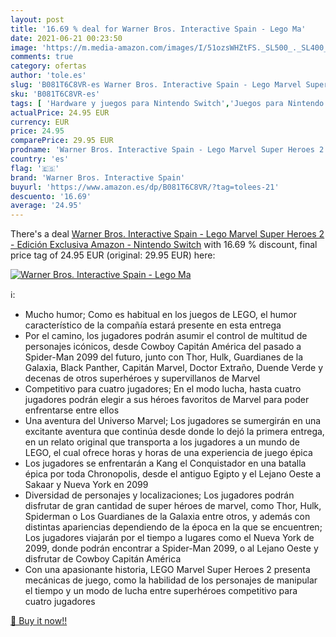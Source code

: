 ```yaml
---
layout: post
title: '16.69 % deal for Warner Bros. Interactive Spain - Lego Ma'
date: 2021-06-21 00:23:50
image: 'https://m.media-amazon.com/images/I/51ozsWHZtFS._SL500_._SL400_.jpg'
comments: true
category: ofertas
author: 'tole.es'
slug: 'B081T6C8VR-es Warner Bros. Interactive Spain - Lego Marvel Super Heroes...'
sku: 'B081T6C8VR-es'
tags: [ 'Hardware y juegos para Nintendo Switch','Juegos para Nintendo Switch','Videojuegos','lego','warner bros. interactive spain', ]
actualPrice: 24.95 EUR
currency: EUR
price: 24.95
comparePrice: 29.95 EUR
prodname: 'Warner Bros. Interactive Spain - Lego Marvel Super Heroes 2 - Edición Exclusiva Amazon - Nintendo Switch'
country: 'es'
flag: '🇪🇸'
brand: 'Warner Bros. Interactive Spain'
buyurl: 'https://www.amazon.es/dp/B081T6C8VR/?tag=tolees-21'
descuento: '16.69'
average: '24.95'
---
```


There's a deal [Warner Bros. Interactive Spain - Lego Marvel Super Heroes 2 - Edición Exclusiva Amazon - Nintendo Switch](https://www.amazon.es/dp/B081T6C8VR/?tag=tolees-21)  with  16.69 % discount, final price tag of  24.95 EUR (original: 29.95 EUR) here:

[![Warner Bros. Interactive Spain - Lego Ma](https://m.media-amazon.com/images/I/51ozsWHZtFS._SL500_._SL400_.jpg)](https://www.amazon.es/dp/B081T6C8VR/?tag=tolees-21)

ℹ️:

- Mucho humor; Como es habitual en los juegos de LEGO, el humor característico de la compañía estará presente en esta entrega
- Por el camino, los jugadores podrán asumir el control de multitud de personajes icónicos, desde Cowboy Capitán América del pasado a Spider-Man 2099 del futuro, junto con Thor, Hulk, Guardianes de la Galaxia, Black Panther, Capitán Marvel, Doctor Extraño, Duende Verde y decenas de otros superhéroes y supervillanos de Marvel
- Competitivo para cuatro jugadores; En el modo lucha, hasta cuatro jugadores podrán elegir a sus héroes favoritos de Marvel para poder enfrentarse entre ellos
- Una aventura del Universo Marvel; Los jugadores se sumergirán en una excitante aventura que continúa desde donde lo dejó la primera entrega, en un relato original que transporta a los jugadores a un mundo de LEGO, el cual ofrece horas y horas de una experiencia de juego épica
- Los jugadores se enfrentarán a Kang el Conquistador en una batalla épica por toda Chronopolis, desde el antiguo Egipto y el Lejano Oeste a Sakaar y Nueva York en 2099
- Diversidad de personajes y localizaciones; Los jugadores podrán disfrutar de gran cantidad de super héroes de marvel, como Thor, Hulk, Spiderman o Los Guardianes de la Galaxia entre otros, y además con distintas apariencias dependiendo de la época en la que se encuentren; Los jugadores viajarán por el tiempo a lugares como el Nueva York de 2099, donde podrán encontrar a Spider-Man 2099, o al Lejano Oeste y disfrutar de Cowboy Capitán América
- Con una apasionante historia, LEGO Marvel Super Heroes 2 presenta mecánicas de juego, como la habilidad de los personajes de manipular el tiempo y un modo de lucha entre superhéroes competitivo para cuatro jugadores

[🛒 Buy it now!!](https://www.amazon.es/dp/B081T6C8VR/?tag=tolees-21)
